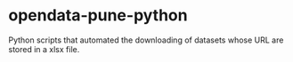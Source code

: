 # opendata-pune-python
Python scripts that automated the downloading of datasets whose URL are stored in a xlsx file.
